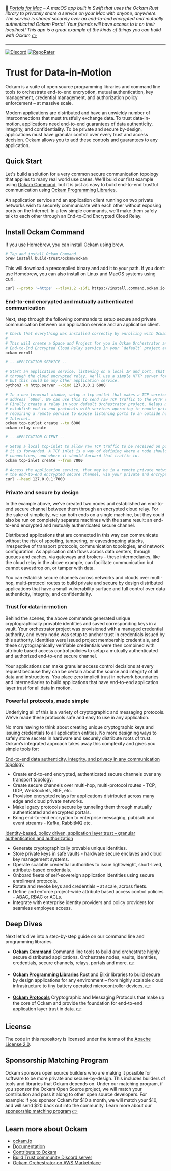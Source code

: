 🚀 _[Portals for Mac](https://github.com/build-trust/ockam/blob/develop/examples/app/portals/README.md) – A macOS app built in Swift that uses the Ockam Rust library to privately share a service on your Mac with anyone, anywhere. The service is shared securely over an end-to-end encrypted and mutually authenticated Ockam Portal. Your friends will have access to it on their *localhost*! This app is a great example of the kinds of things you can build with Ockam_ [👉](https://github.com/build-trust/ockam/blob/develop/examples/app/portals/README.md)

---

<a href="https://discord.gg/RAbjRr3kds"><img alt="Discord" src="https://img.shields.io/discord/1074960884490833952?label=Discord&logo=discord&style=flat&logoColor=white"></a>
[![RepoRater](https://repo-rater.eddiehub.io/api/badge?owner=build-trust&name=ockam)](https://repo-rater.eddiehub.io/rate?owner=build-trust&name=ockam)


# Trust for Data-in-Motion

Ockam is a suite of open source programming libraries and command line tools to
orchestrate end-to-end encryption, mutual authentication, key management, credential
management, and authorization policy enforcement – at massive scale.

Modern applications are distributed and have an unwieldy number of
interconnections that must trustfully exchange data. To trust data-in-motion,
applications need end-to-end guarantees of data authenticity, integrity, and
confidentiality. To be private and secure by-design, applications must have
granular control over every trust and access decision. Ockam allows you to add
these controls and guarantees to any application.

## Quick Start

Let's build a solution for a very common secure communication topology that
applies to many real world use cases. We'll build our first example using
[Ockam Command](https://docs.ockam.io/reference/command), but it is just as easy
to build end-to-end trustful communication using
[Ockam Programming Libraries](https://docs.ockam.io/reference/libraries/rust).

An application service and an application client running on two private networks
wish to securely communicate with each other without exposing ports on the
Internet. In a few simple commands, we’ll make them safely talk to each other
through an End-to-End Encrypted Cloud Relay.

## Install Ockam Command

If you use Homebrew, you can install Ockam using brew.

```bash
# Tap and install Ockam Command
brew install build-trust/ockam/ockam
```

This will download a precompiled binary and add it to your path.
If you don’t use Homebrew, you can also install on Linux and MacOS systems using curl.

```bash
curl --proto '=https' --tlsv1.2 -sSfL https://install.command.ockam.io | bash
```

### End-to-end encrypted and mutually authenticated communication

Next, step through the following commands to setup secure and private
communication between our application service and an application client.

```bash
# Check that everything was installed correctly by enrolling with Ockam Orchestrator.
#
# This will create a Space and Project for you in Ockam Orchestrator and provision an
# End-to-End Encrypted Cloud Relay service in your `default` project at `/project/default`.
ockam enroll

# -- APPLICATION SERVICE --

# Start an application service, listening on a local IP and port, that clients would access
# through the cloud encrypted relay. We'll use a simple HTTP server for this first example
# but this could be any other application service.
python3 -m http.server --bind 127.0.0.1 6000

# In a new terminal window, setup a tcp-outlet that makes a TCP service available at the given
# address `6000`. We can use this to send raw TCP traffic to the HTTP server on port `6000`.
# Finally create a relay in your default Orchestrator project. Relays make it possible to
# establish end-to-end protocols with services operating in remote private networks, without
# requiring a remote service to expose listening ports to an outside hostile network like the
# Internet.
ockam tcp-outlet create --to 6000
ockam relay create

# -- APPLICATION CLIENT --

# Setup a local tcp-inlet to allow raw TCP traffic to be received on port `7000` before
# it is forwarded. A TCP inlet is a way of defining where a node should be listening for
# connections, and where it should forward that traffic to.
ockam tcp-inlet create --from 7000

# Access the application service, that may be in a remote private network through
# the end-to-end encrypted secure channel, via your private and encrypted cloud relay.
curl --head 127.0.0.1:7000
```

### Private and secure by design

In the example above, we’ve created two nodes and established an end-to-end
secure channel between them through an encrypted cloud relay. For the sake of
simplicity, we ran both ends on a single machine, but they could also be run on
completely separate machines with the same result: an end-to-end encrypted and
mutually authenticated secure channel.

Distributed applications that are connected in this way can communicate without
the risk of spoofing, tampering, or eavesdropping attacks, irrespective of transport
protocols, communication topologies, and network configuration. As application
data flows across data centers, through queues and caches, via gateways and
brokers - these intermediaries, like the cloud relay in the above example, can
facilitate communication but cannot eavesdrop on, or tamper with data.

You can establish secure channels across networks and clouds over multi-hop,
multi-protocol routes to build private and secure by design distributed applications
that have a small vulnerability surface and full control over data authenticity,
integrity, and confidentiality.

### Trust for data-in-motion

Behind the scenes, the above commands generated unique cryptographically
provable identities and saved corresponding keys in a vault. Your orchestrator
project was provisioned with a managed credential authority, and every node was
setup to anchor trust in credentials issued by this authority. Identities were
issued project membership credentials, and these cryptographically verifiable
credentials were then combined with attribute based access control policies to
setup a mutually authenticated and authorized end-to-end secure channel.

Your applications can make granular access control decisions at every request
because they can be certain about the source and integrity of all data and instructions.
You place zero implicit trust in network boundaries and intermediaries to build
applications that have end-to-end application layer trust for all data in motion.

### Powerful protocols, made simple

Underlying all of this is a variety of cryptographic and messaging protocols.
We’ve made these protocols safe and easy to use in any application.

No more having to think about creating unique cryptographic keys and issuing
credentials to all application entities. No more designing ways to safely store
secrets in hardware and securely distribute roots of trust. Ockam’s integrated
approach takes away this complexity and gives you simple tools for:

<ins>End-to-end data authenticity, integrity, and privacy in any communication topology</ins>

* Create end-to-end encrypted, authenticated secure channels over any transport topology.
* Create secure channels over multi-hop, multi-protocol routes - TCP, UDP, WebSockets, BLE, etc.
* Provision encrypted relays for applications distributed across many edge and cloud private networks.
* Make legacy protocols secure by tunneling them through mutually authenticated and encrypted portals.
* Bring end-to-end encryption to enterprise messaging, pub/sub and event streams - Kafka, RabbitMQ etc.

<ins>Identity-based, policy driven, application layer trust – granular authentication and authorization</ins>

* Generate cryptographically provable unique identities.
* Store private keys in safe vaults - hardware secure enclaves and cloud key management systems.
* Operate scalable credential authorities to issue lightweight, short-lived, attribute-based credentials.
* Onboard fleets of self-sovereign application identities using secure enrollment protocols.
* Rotate and revoke keys and credentials – at scale, across fleets.
* Define and enforce project-wide attribute based access control policies - ABAC, RBAC or ACLs.
* Integrate with enterprise identity providers and policy providers for seamless employee access.

## Deep Dives

Next let's dive into a step-by-step guide on our command line and programming libraries.

* [__Ockam Command__](https://docs.ockam.io/reference/command)
Command line tools to build and orchestrate highly secure distributed applications.
Orchestrate nodes, vaults, identities, credentials, secure channels, relays, portals and more.
[👉](https://docs.ockam.io/reference/command)

* [__Ockam Programming Libraries__](https://docs.ockam.io/reference/libraries)
Rust and Elixir libraries to build secure by design applications for any environment
– from highly scalable cloud infrastructure to tiny battery operated microcontroller devices.
[👉](https://docs.ockam.io/reference/libraries)

* [__Ockam Protocols__](https://docs.ockam.io/reference/protocols)
Cryptographic and Messaging Protocols that make up the core of Ockam and provide the foundation for end-to-end application layer trust in data.
[👉](https://docs.ockam.io/reference/libraries)

## License

The code in this repository is licensed under the terms of the [Apache License 2.0](LICENSE).

## Sponsorship Matching Program

Ockam sponsors open source builders who are making it possible for software to be more private and secure-by-design. This includes builders of tools and libraries that Ockam depends on. Under our matching program, if you sponsor the Ockam Open Source project, we will match your contribution and pass it along to other open source developers. For example: If you sponsor Ockam for $10 a month, we will match your $10, and will send $20 back out into the community. Learn more about our [sponsorship matching program](https://github.com/sponsors/build-trust) [👉](https://github.com/sponsors/build-trust)

## Learn more about Ockam

- [ockam.io](https://www.ockam.io/)
- [Documentation](https://docs.ockam.io/)
- [Contribute to Ockam](https://github.com/build-trust/.github/blob/main/CONTRIBUTING.md#contributing-to-ockam-on-github)
- [Build Trust community Discord server](https://discord.gg/RAbjRr3kds)
- [Ockam Orchestrator on AWS Marketplace](https://aws.amazon.com/marketplace/pp/prodview-wsd42efzcpsxk)
